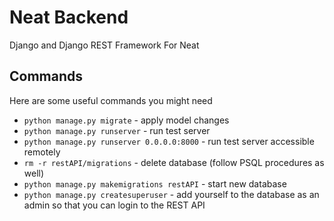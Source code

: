 # Neat Backend

Django  and Django REST Framework For Neat

## Commands

Here are some useful commands you might need

* `python manage.py migrate` - apply model changes
* `python manage.py runserver` - run test server
* `python manage.py runserver 0.0.0.0:8000` - run test server accessible remotely
* `rm -r restAPI/migrations` - delete database (follow PSQL procedures as well)
* `python manage.py makemigrations restAPI` - start new database
* `python manage.py createsuperuser` - add yourself to the database as an admin so that you can login to the REST API
